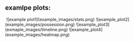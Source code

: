 
## examlpe plots:

<img scr="example_images/stats.png" />
![example plot1](example_images/stats.png)
![example_plot2](example_images/possession.png)
![example_plot3](exmaple_images/timeline.png)
![example_plot4](example_images/heatmap.png)
